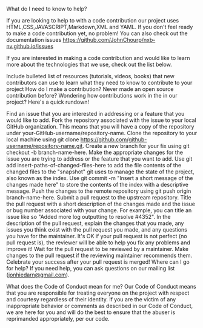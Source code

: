What do I need to know to help?

If you are looking to help to with a code contribution our project uses HTML,CSS,JAVASCRIPT,Markdown,XML and YAML. If you don't feel ready to make a code contribution yet, no problem! You can also check out the documentation issues https://github.com/JohnChourp/nxb-nv.github.io/issues

If you are interested in making a code contribution and would like to learn more about the technologies that we use, check out the list below.

Include bulleted list of
resources (tutorials, videos, books) that new contributors
can use to learn what they need to know to contribute to your project
How do I make a contribution?
Never made an open source contribution before? Wondering how contributions work in the in our project? Here's a quick rundown!

Find an issue that you are interested in addressing or a feature that you would like to add.
Fork the repository associated with the issue to your local GitHub organization. This means that you will have a copy of the repository under your-GitHub-username/repository-name.
Clone the repository to your local machine using git clone https://github.com/github-username/repository-name.git.
Create a new branch for your fix using git checkout -b branch-name-here.
Make the appropriate changes for the issue you are trying to address or the feature that you want to add.
Use git add insert-paths-of-changed-files-here to add the file contents of the changed files to the "snapshot" git uses to manage the state of the project, also known as the index.
Use git commit -m "Insert a short message of the changes made here" to store the contents of the index with a descriptive message.
Push the changes to the remote repository using git push origin branch-name-here.
Submit a pull request to the upstream repository.
Title the pull request with a short description of the changes made and the issue or bug number associated with your change. For example, you can title an issue like so "Added more log outputting to resolve #4352".
In the description of the pull request, explain the changes that you made, any issues you think exist with the pull request you made, and any questions you have for the maintainer. It's OK if your pull request is not perfect (no pull request is), the reviewer will be able to help you fix any problems and improve it!
Wait for the pull request to be reviewed by a maintainer.
Make changes to the pull request if the reviewing maintainer recommends them.
Celebrate your success after your pull request is merged!
Where can I go for help?
If you need help, you can ask questions on our mailing list (jonhiedarn@gmail.com).

What does the Code of Conduct mean for me?
Our Code of Conduct means that you are responsible for treating everyone on the project with respect and courtesy regardless of their identity. If you are the victim of any inappropriate behavior or comments as described in our Code of Conduct, we are here for you and will do the best to ensure that the abuser is reprimanded appropriately, per our code.
